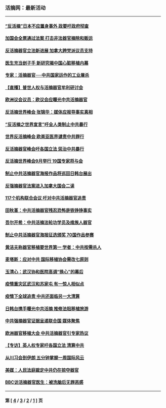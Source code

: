 ### 活摘网：最新活动
---
#### [“反活摘”日本不应置身事外 政要吁政府彻查](../../pages/nf5883/n13971188.md?05100430) 
#### [加国会全票通过法案 打击非法器官摘除和贩运](../../pages/nf5883/n13884924.md?05100430) 
#### [反活摘器官立法新进展 加拿大跨党派议员支持](../../pages/nf5883/n13876061.md?05100430) 
#### [医生充当刽子手 新研究揭中国心脏移植内幕](../../pages/nf5883/n13772291.md?05100430) 
#### [专家：活摘器官──中共国家运作的工业屠杀](../../pages/nf5883/n13761178.md?05100430) 
#### [【直播】普世人权与活摘器官牟利研讨会](../../pages/nf5883/n13425146.md?05100430) 
#### [欧洲议会议员：欧议会应曝光中共活摘器官](../../pages/nf5883/n13336571.md?05100430) 
#### [反活摘世界峰会 张锦华：媒体应报导事实真相](../../pages/nf5883/n13278502.md?05100430) 
#### [“反活摘之世界宣言”吁全人类制止中共暴行](../../pages/nf5883/n13259730.md?05100430) 
#### [世界反活摘峰会 欧美亚医界谴责中共罪行](../../pages/nf5883/n13253550.md?05100430) 
#### [反活摘器官峰会吁各国立法 惩治中共暴行](../../pages/nf5883/n13245052.md?05100430) 
#### [反活摘世界峰会9月举行 19国专家将与会](../../pages/nf5883/n13201492.md?05100430) 
#### [制止中共活摘器官海报作品将巡回日韩台展出](../../pages/nf5883/n13177791.md?05100430) 
#### [反强摘器官法案进入加拿大国会二读](../../pages/nf5883/n13033450.md?05100430) 
#### [117个机构联合会议 吁对中共活摘器官追责](../../pages/nf5883/n12775087.md?05100430) 
#### [田秋堇：中共活摘器官残忍恐怖是铁铮铮事实](../../pages/nf5883/n12702148.md?05100430) 
#### [吾尔开希：中共活摘法轮功学员及维族人器官](../../pages/nf5883/n12693197.md?05100430) 
#### [制止中共活摘器官海报征选颁奖 70国作品参赛](../../pages/nf5883/n12692050.md?05100430) 
#### [黄洁夫称器官移植要世界第一 学者：中共按需杀人](../../pages/nf5883/n12572329.md?05100430) 
#### [麦塔斯：应对中共 国际移植协会需改七原则](../../pages/nf5883/n12514711.md?05100430) 
#### [玉清心：武汉协和医院高调“换心”的幕后](../../pages/nf5883/n12298730.md?05100430) 
#### [疫情重灾区武汉和苏家屯 有一惊人相似点](../../pages/nf5883/n12150824.md?05100430) 
#### [疫情下全球追责 中共还面临另一大清算](../../pages/nf5883/n12070397.md?05100430) 
#### [日韩台携手曝光中共活摘 推修法阻移植旅游](../../pages/nf5883/n11712046.md?05100430) 
#### [中共强摘器官证据呈递联合国 媒体聚焦](../../pages/nf5883/n11546426.md?05100430) 
#### [欧洲器官移植大会 中共活摘器官引专家热议](../../pages/nf5883/n11539095.md?05100430) 
#### [【专访】英人权专家吁各国立法 清算中共](../../pages/nf5883/n11367315.md?05100430) 
#### [从川习会到伊朗 五分钟掌握一周国际风云](../../pages/nf5883/n11338520.md?05100430) 
#### [美媒：人民法庭裁定中共仍在掠夺器官](../../pages/nf5883/n11334897.md?05100430) 
#### [BBC访活摘器官医生：被洗脑后无罪恶感](../../pages/nf5883/n11335935.md?05100430) 

---
#### 第 [ [4](./4.md?05100430) / [3](./3.md?05100430) / [2](./2.md?05100430) / [1](./1.md?05100430) ] 页
